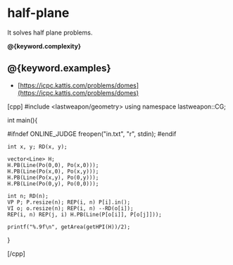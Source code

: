 # half-plane

It solves half plane problems.

**@{keyword.complexity}**

## @{keyword.examples}

- [https://icpc.kattis.com/problems/domes](https://icpc.kattis.com/problems/domes)

[cpp]
#include <lastweapon/geometry>
using namespace lastweapon::CG;

int main(){

#ifndef ONLINE_JUDGE
    freopen("in.txt", "r", stdin);
#endif

    int x, y; RD(x, y);

    vector<Line> H;
    H.PB(Line(Po(0,0), Po(x,0)));
    H.PB(Line(Po(x,0), Po(x,y)));
    H.PB(Line(Po(x,y), Po(0,y)));
    H.PB(Line(Po(0,y), Po(0,0)));

    int n; RD(n);
    VP P; P.resize(n); REP(i, n) P[i].in();
    VI o; o.resize(n); REP(i, n) --RD(o[i]);
    REP(i, n) REP(j, i) H.PB(Line(P[o[i]], P[o[j]]));

    printf("%.9f\n", getArea(getHPI(H))/2);
}

[/cpp]